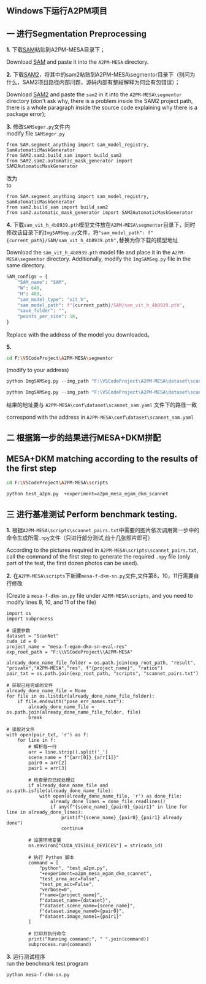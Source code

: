 ##                                           Windows下运行A2PM项目

## 一 进行Segmentation Preprocessing

**1.**
下载[SAM](https://github.com/facebookresearch/segment-anything)粘贴到A2PM-MESA目录下；

   Download [SAM](https://github.com/facebookresearch/segment-anything) and paste it into the `A2PM-MESA` directory.

**2.**
下载[SAM2](https://github.com/facebookresearch/sam2)，将其中的sam2粘贴到A2PM-MESA\segmentor目录下（别问为什么，SAM2项目路径内部问题，源码内部有整段解释为何会有包错误）；

Download [SAM2](https://github.com/facebookresearch/sam2) and paste the `sam2` in it into the `A2PM-MESA\segmentor` directory (don't ask why, there is a problem inside the SAM2 project path, there is a whole paragraph inside the source code explaining why there is a package error);

**3.**
修改`SAMSeger.py`文件内         
modify file `SAMSeger.py`  

```
from SAM.segment_anything import sam_model_registry, SamAutomaticMaskGenerator
from SAM2.sam2.build_sam import build_sam2
from SAM2.sam2.automatic_mask_generator import SAM2AutomaticMaskGenerator
```

改为    
to 

```
from SAM.segment_anything import sam_model_registry, SamAutomaticMaskGenerator
from sam2.build_sam import build_sam2
from sam2.automatic_mask_generator import SAM2AutomaticMaskGenerator
```

**4.**
下载`sam_vit_h_4b8939.pth`模型文件放在`A2PM-MESA\segmentor`目录下，同时修改该目录下的`ImgSAMSeg.py`文件，将`"sam_model_path": f"{current_path}/SAM/sam_vit_h_4b8939.pth",`替换为你下载的模型地址

  Download the `sam_vit_h_4b8939.pth` model file and place it in the `A2PM-MESA\segmentor` directory. Additionally, modify the `ImgSAMSeg.py` file in the same directory.

```python
SAM_configs = {
    "SAM_name": "SAM",
    "W": 640,
    "H": 480,
    "sam_model_type": "vit_h",
    "sam_model_path": f"{current_path}/SAM/sam_vit_h_4b8939.pth",
    "save_folder": "",
    "points_per_side": 16,
}
```

Replace with the address of the model you downloaded。

**5.**

```bash
cd F:\VSCodeProject\A2PM-MESA\segmentor
```
(modify to your address)

```python
python ImgSAMSeg.py --img_path "F:\VSCodeProject\A2PM-MESA\dataset\scannet_test_1500\scene0720_00\color\180.jpg" --save_folder "F:\VSCodeProject\A2PM-MESA\result\private\SA2M\data\SAMRes\scene0720_00" --save_name "180"
```

```python
python ImgSAMSeg.py --img_path "F:\VSCodeProject\A2PM-MESA\dataset\scannet_test_1500\scene0720_00\color\300.jpg" --save_folder "F:\VSCodeProject\A2PM-MESA\result\private\SA2M\data\SAMRes\scene0720_00" --save_name "300"
```

结果的地址要与 `A2PM-MESA\conf\dataset\scannet_sam.yaml` 文件下的路径一致

correspond with the address in `A2PM-MESA\conf\dataset\scannet_sam.yaml`

## 二 根据第一步的结果进行MESA+DKM拼配

## MESA+DKM matching according to the results of the first step

```bash
cd F:\VSCodeProject\A2PM-MESA\scripts

python test_a2pm.py  +experiment=a2pm_mesa_egam_dkm_scannet
```

## 三 进行基准测试  Perform benchmark testing.

**1.**
根据`A2PM-MESA\scripts\scannet_pairs.txt`中需要的图片依次调用第一步中的命令生成所需`.npy`文件（只进行部分测试,前十几张照片即可）

   According to the pictures required in `A2PM-MESA\scripts\scannet_pairs.txt`, call the command of the first step to generate the required `.npy` file (only part of the test, the first dozen photos can be used).

**2.**
在`A2PM-MESA\scripts`下新建`mesa-f-dkm-sn.py`文件,文件第8，10，11行需要自行修改

  (Create a `mesa-f-dkm-sn.py` file under `A2PM-MESA\scripts`, and you need to modify lines 8, 10, and 11 of the file)

```
import os
import subprocess

# 设置参数
dataset = "ScanNet"
cuda_id = 0
project_name = "mesa-f-egam-dkm-sn-eval-res"
exp_root_path = "F:\\VSCodeProject\\A2PM-MESA"

already_done_name_file_folder = os.path.join(exp_root_path, "result", "private","A2PM-MESA","res", f"{project_name}", "ratios")
pair_txt = os.path.join(exp_root_path, "scripts", "scannet_pairs.txt")

# 获取已经完成的文件
already_done_name_file = None
for file in os.listdir(already_done_name_file_folder):
    if file.endswith("pose_err_names.txt"):
        already_done_name_file = os.path.join(already_done_name_file_folder, file)
        break

# 读取对文件
with open(pair_txt, 'r') as f:
    for line in f:
        # 解析每一行
        arr = line.strip().split('_')
        scene_name = f"{arr[0]}_{arr[1]}"
        pair0 = arr[2]
        pair1 = arr[3]

        # 检查是否已经处理过
        if already_done_name_file and os.path.isfile(already_done_name_file):
            with open(already_done_name_file, 'r') as done_file:
                already_done_lines = done_file.readlines()
                if any(f"{scene_name}_{pair0}_{pair1}" in line for line in already_done_lines):
                    print(f"{scene_name}_{pair0}_{pair1} already done")
                    continue

        # 设置环境变量
        os.environ["CUDA_VISIBLE_DEVICES"] = str(cuda_id)

        # 执行 Python 脚本
        command = [
            "python", "test_a2pm.py",
            "+experiment=a2pm_mesa_egam_dkm_scannet",
            "test_area_acc=False",
            "test_pm_acc=False",
            "verbose=0",
            f"name={project_name}",
            f"dataset_name={dataset}",
            f"dataset.scene_name={scene_name}",
            f"dataset.image_name0={pair0}",
            f"dataset.image_name1={pair1}"
        ]
        
        # 打印并执行命令
        print("Running command:", " ".join(command))
        subprocess.run(command)
```

**3.**
运行测试程序  
run the benchmark test program

```bash
python mesa-f-dkm-sn.py
```
